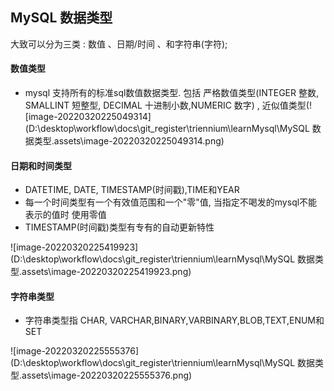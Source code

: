 ## MySQL 数据类型

 大致可以分为三类 : 数值 、日期/时间 、和字符串(字符);



#### 数值类型

- mysql 支持所有的标准sql数值数据类型. 包括 严格数值类型(INTEGER 整数, SMALLINT 短整型, DECIMAL 十进制小数,NUMERIC 数字) , 近似值类型(![image-20220320225049314](D:\desktop\workflow\docs\git_register\triennium\learnMysql\MySQL 数据类型.assets\image-20220320225049314.png)

#### 日期和时间类型

- DATETIME, DATE, TIMESTAMP(时间戳),TIME和YEAR
- 每一个时间类型有一个有效值范围和一个"零"值, 当指定不喝发的mysql不能表示的值时 使用零值
- TIMESTAMP(时间戳)类型有专有的自动更新特性

![image-20220320225419923](D:\desktop\workflow\docs\git_register\triennium\learnMysql\MySQL 数据类型.assets\image-20220320225419923.png)

#### 字符串类型

- 字符串类型指 CHAR, VARCHAR,BINARY,VARBINARY,BLOB,TEXT,ENUM和SET

![image-20220320225555376](D:\desktop\workflow\docs\git_register\triennium\learnMysql\MySQL 数据类型.assets\image-20220320225555376.png)